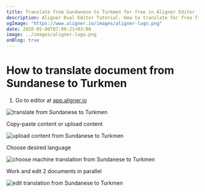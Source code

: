 ```yaml
---
title: Translate from Sundanese to Turkmen for free in Aligner Editor
description: Aligner Dual Editor Tutorial. How to translate for free from Sundanese to Turkmen. Aligner is multilingual document management platform. 
ogImage: "https://www.aligner.io/images/aligner-logo.png"
date: 2020-05-06T07:09:21+03:00
image: ../images/aligner-logo.png
onBlog: true
---
```


# How to translate document from Sundanese to Turkmen

1. Go to editor at [app.aligner.io](https://app.aligner.io "Aligner App web page")

![translate from Sundanese to Turkmen](../aligner-blank-editor.png "translate from Sundanese to Turkmen")

Copy-paste content or upload content

![upload content from Sundanese to Turkmen](../aligner-uploaded-document.png "upload content from Sundanese to Turkmen")

Choose desired language

![choose machine translation from Sundanese to Turkmen](../aligner-language-dropdown.png "choose machine translation from Sundanese to Turkmen")

Work and edit 2 documents in parallel

![edit translation from Sundanese to Turkmen](../aligner-double-sitded-editor.png "edit translation from Sundanese to Turkmen")

